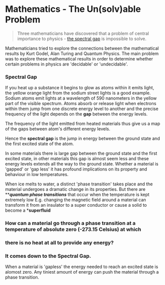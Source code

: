 # Mathematics - The Un(solv)able Problem
> Three mathematicians have discovered that a problem of central importance to
  physics - [the spectral gap](https://en.wikipedia.org/wiki/Spectral_gap) is impossible to solve.

  Mathematicians tried to explore the connections between the mathematical results by Kurt Godel, Alan Turing 
  and Quantum Physics. The main problem was to explore these mathematical results in order to determine
  whether certain problems in physics are 'decidable' or 'undecidable'.

  ### Spectral Gap
  If you heat up a substance it begins to glow as atoms within it emits light, the yellow orange light from
  the sodium street lights is a good example. Sodium atoms emit lights at a wavelength of 590 nanometers in 
  the yellow part of the visible spectrum.
  Atoms absorb or release light when electrons within them jump from one discrete energy level to another and
  the precise frequency of the light depends on the <b>gap</b> between the energy levels.

  The frequency of the light emitted from heated materials thus give us a map of the gaps between atom's
  different energy levels.

  Hence the <b>spectral gap</b> is the jump in energy between the ground state and the first excited 
  state of the atom.

In some materials there is large gap between the ground state and the first excited state, in other materials
this gap is almost seem less and these energy levels extends all the way to the ground state. Whether a material
is 'gapped' or 'gap less' it has profound implications on its property and behaviour in low temperatures.

When ice melts to water, a distinct 'phase transition' takes place and the material undergoes a dramatic change
in its properties. But there are *****quantum phase transitions*** that occur when the temperature is kept extremely low
E.g. changing the magnetic field around a material can transform it from an insulator to a super conductor or cause
a solid to become a ***superfluid**

### How can a material go through a phase transition at a temperature of absolute zero (-273.15 Celsius) at which 
### there is no heat at all to provide any energy?
### It comes down to the Spectral Gap.
When a material is 'gapless' the energy needed to reach an excited state is alomost zero. Any tiniest amount of 
energy can push the material through a phase transition.



